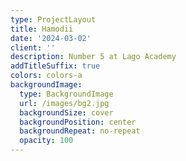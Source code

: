 ```yaml
---
type: ProjectLayout
title: Hamodii
date: '2024-03-02'
client: ''
description: Number 5 at Lago Academy
addTitleSuffix: true
colors: colors-a
backgroundImage:
  type: BackgroundImage
  url: /images/bg2.jpg
  backgroundSize: cover
  backgroundPosition: center
  backgroundRepeat: no-repeat
  opacity: 100
---
```

